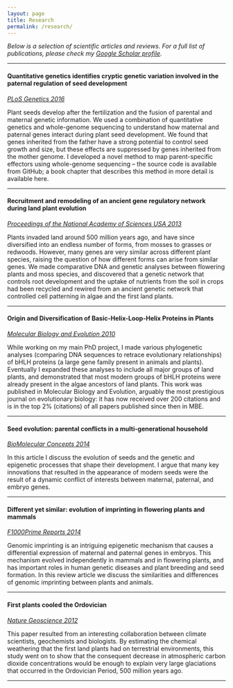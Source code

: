```yaml
---
layout: page
title: Research
permalink: /research/
---
```


_Below is a selection of scientific articles and reviews. For a full list of publications, please check my [Google Scholar profile](https://scholar.google.de/citations?user=M1omNXgAAAAJ&hl=en)._

---

#### Quantitative genetics identifies cryptic genetic variation involved in the paternal regulation of seed development
[_PLoS Genetics 2016_](http://journals.plos.org/plosgenetics/article?id=10.1371/journal.pgen.1005806)


Plant seeds develop after the fertilization and the fusion of parental and maternal genetic information. We used a combination of quantitative genetics and whole-genome sequencing to understand how maternal and paternal genes interact during plant seed development. We found that genes inherited from the father have a strong potential to control seed growth and size, but these effects are suppressed by genes inherited from the mother genome. I developed a novel method to map parent-specific effectors using whole-genome sequencing – the source code is available from GitHub;  a book chapter that describes this method in more detail is available here.

---

#### Recruitment and remodeling of an ancient gene regulatory network during land plant evolution
[_Proceedings of the National Academy of Sciences USA 2013_](http://www.pnas.org/content/110/23/9571.short)

Plants invaded land around 500 million years ago, and have since diversified into an endless number of forms, from mosses to grasses or redwoods. However, many genes are very similar across different plant species, raising the question of how different forms can arise from similar genes. We made comparative DNA and genetic analyses between flowering plants and moss species, and discovered that a genetic network that controls root development and the uptake of nutrients from the soil in crops had been recycled and rewired from an ancient genetic network that controlled cell patterning in algae and the first land plants.

---
#### Origin and Diversification of Basic-Helix-Loop-Helix Proteins in Plants
[_Molecular Biology and Evolution 2010_](https://academic.oup.com/mbe/article/27/4/862/980278/Origin-and-Diversification-of-Basic-Helix-Loop)

While working on my main PhD project, I made various phylogenetic analyses (comparing DNA sequences to retrace evolutionary relationships) of bHLH proteins (a large gene family present in animals and plants). Eventually I expanded these analyses to include all major groups of land plants, and demonstrated that most modern groups of bHLH proteins were already present in the algae ancestors of land plants. This work was published in Molecular Biology and Evolution, arguably the most prestigious journal on evolutionary biology: it has now received over 200 citations and is in the top 2% (citations) of all papers published since then in MBE.

---
#### Seed evolution: parental conflicts in a multi-generational household
[_BioMolecular Concepts 2014_](https://www.degruyter.com/document/doi/10.1515/bmc-2013-0034/html)

In this article I discuss the evolution of seeds and the genetic and epigenetic processes that shape their development. I argue that many key innovations that resulted in the appearance of modern seeds were the result of a dynamic conflict of interests between maternal, paternal, and embryo genes.

---
#### Different yet similar: evolution of imprinting in flowering plants and mammals
[_F1000Prime Reports 2014_](https://www.ncbi.nlm.nih.gov/pmc/articles/PMC4126536/pdf/biolrep-06-63.pdf)

Genomic imprinting is an intriguing epigenetic mechanism that causes a differential expression of maternal and paternal genes in embryos. This mechanism evolved independently in mammals and in flowering plants, and has important roles in human genetic diseases and plant breeding and seed formation. In this review article we discuss the similarities and differences of genomic imprinting between plants and animals.

---
#### First plants cooled the Ordovician
[_Nature Geoscience 2012_](https://www.nature.com/ngeo/journal/v5/n2/full/ngeo1390.html)

This paper resulted from an interesting collaboration between climate scientists, geochemists and biologists. By estimating the chemical weathering that the first land plants had on terrestrial environments, this study went on to show that the consequent decrease in atmospheric carbon dioxide concentrations would be enough to explain very large glaciations that occurred in the Ordovician Period, 500 million years ago.

---